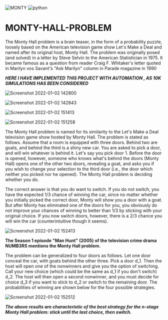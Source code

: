 ![MONTY](https://user-images.githubusercontent.com/83551511/147870882-c5f169fb-0c3a-4007-96e8-e58fd6475018.jpg) ![python](https://user-images.githubusercontent.com/83551511/147870927-72acbd80-227c-405b-b642-ac17402a9b9f.jpg)

# MONTY-HALL-PROBLEM
The Monty Hall problem is a brain teaser, in the form of a probability puzzle, loosely based on the American television game show Let's Make a Deal and named after its original host, Monty Hall. The problem was originally posed (and solved) in a letter by Steve Selvin to the American Statistician in 1975. It became famous as a question from reader Craig F. Whitaker's letter quoted in Marilyn vos Savant's "Ask Marilyn" column in Parade magazine in 1990

***HERE I HAVE IMPLEMENTED THIS PROJECT WITH AUTOMATION , AS 10K SIMULATIONS HAS BEEN CONSIDERED***

![Screenshot 2022-01-02 142800](https://user-images.githubusercontent.com/83551511/147871093-79694499-f4d0-4d55-b4ac-958c10b4c87f.png)

![Screenshot 2022-01-02 142843](https://user-images.githubusercontent.com/83551511/147871112-c356caa3-cbb6-4ee2-bc4f-e7f3f9abe5ec.png)

![Screenshot 2022-01-02 151413](https://user-images.githubusercontent.com/83551511/147872109-07fcbe4b-f08d-47b2-979b-02d56463fd5b.png)

![Screenshot 2022-01-02 151258](https://user-images.githubusercontent.com/83551511/147872149-0a61fb3d-6c8b-465a-ac1b-2a99310a3d83.png)

The Monty Hall problem is named for its similarity to the Let's Make a Deal television game show hosted by Monty Hall. The problem is stated as follows. Assume that a room is equipped with three doors. Behind two are goats, and behind the third is a shiny new car. You are asked to pick a door, and will win whatever is behind it. Let's say you pick door 1. Before the door is opened, however, someone who knows what's behind the doors (Monty Hall) opens one of the other two doors, revealing a goat, and asks you if you wish to change your selection to the third door (i.e., the door which neither you picked nor he opened). The Monty Hall problem is deciding whether you do.

The correct answer is that you do want to switch. If you do not switch, you have the expected 1/3 chance of winning the car, since no matter whether you initially picked the correct door, Monty will show you a door with a goat. But after Monty has eliminated one of the doors for you, you obviously do not improve your chances of winning to better than 1/3 by sticking with your original choice. If you now switch doors, however, there is a 2/3 chance you will win the car (counterintuitive though it seems).

![Screenshot 2022-01-02 152413](https://user-images.githubusercontent.com/83551511/147872314-0de22f4c-ba86-47da-8c83-04307de530f0.png)

**The Season 1 episode "Man Hunt" (2005) of the television crime drama NUMB3RS mentions the Monty Hall problem.**

The problem can be generalized to four doors as follows. Let one door conceal the car, with goats behind the other three. Pick a door d_1. Then the host will open one of the nonwinners and give you the option of switching. Call your new choice (which could be the same as d_1 if you don't switch) d_2. The host will then open a second nonwinner, and you must decide for choice d_3 if you want to stick to d_2 or switch to the remaining door. The probabilities of winning are shown below for the four possible strategies.

![Screenshot 2022-01-02 152512](https://user-images.githubusercontent.com/83551511/147872347-79c1a5d5-96ba-4118-96fa-17742797b682.png)

***The above results are characteristic of the best strategy for the n-stage Monty Hall problem: stick until the last choice, then switch.***
